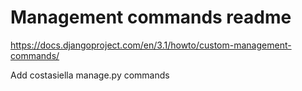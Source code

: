 # Management commands readme

https://docs.djangoproject.com/en/3.1/howto/custom-management-commands/

Add costasiella manage.py commands



